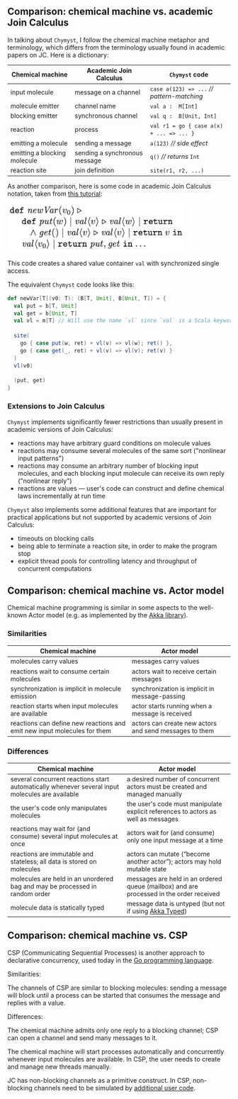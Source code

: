 <link href="{{ site.github.url }}/tables.css" rel="stylesheet" />

## Comparison: chemical machine vs. academic Join Calculus

In talking about `Chymyst`, I follow the chemical machine metaphor and terminology, which differs from the terminology usually found in academic papers on JC.
Here is a dictionary:

| Chemical machine  | Academic Join Calculus | `Chymyst` code |
|---|---|---|
| input molecule | message on a channel | `case a(123) => ...` _// pattern-matching_ |
| molecule emitter | channel name | `val a :  M[Int]` |
| blocking emitter | synchronous channel | `val q :  B[Unit, Int]` |
| reaction | process | `val r1 = go { case a(x) + ... => ... }` |
| emitting a molecule | sending a message | `a(123)` _// side effect_ |
| emitting a blocking molecule | sending a synchronous message | `q()` _// returns_ `Int` |
| reaction site | join definition | `site(r1, r2, ...)` |

As another comparison, here is some code in academic Join Calculus notation, taken from [this tutorial](http://research.microsoft.com/en-us/um/people/fournet/papers/join-tutorial.pdf):

<img alt="def newVar(v0) def put(w) etc." src="docs/academic_join_calculus_2.png" width="400" />

This code creates a shared value container `val` with synchronized single access.

The equivalent `Chymyst` code looks like this:

```scala
def newVar[T](v0: T): (B[T, Unit], B[Unit, T]) = {
  val put = b[T, Unit] 
  val get = b[Unit, T]
  val vl = m[T] // Will use the name `vl` since `val` is a Scala keyword.
  
  site(
    go { case put(w, ret) + vl(v) => vl(w); ret() },
    go { case get(_, ret) + vl(v) => vl(v); ret(v) }
  )
  vl(v0)
  
  (put, get)
}

```

### Extensions to Join Calculus

`Chymyst` implements significantly fewer restrictions than usually present in academic versions of Join Calculus:

- reactions may have arbitrary guard conditions on molecule values
- reactions may consume several molecules of the same sort ("nonlinear input patterns")
- reactions may consume an arbitrary number of blocking input molecules, and each blocking input molecule can receive its own reply ("nonlinear reply")
- reactions are values — user's code can construct and define chemical laws incrementally at run time 

`Chymyst` also implements some additional features that are important for practical applications but not supported by academic versions of Join Calculus:

- timeouts on blocking calls
- being able to terminate a reaction site, in order to make the program stop
- explicit thread pools for controlling latency and throughput of concurrent computations

## Comparison: chemical machine vs. Actor model

Chemical machine programming is similar in some aspects to the well-known Actor model (e.g. as implemented by the [Akka library](https://github.com/akka/akka)).

### Similarities

| Chemical machine | Actor model |
|---|---|
| molecules carry values | messages carry values |
| reactions wait to consume certain molecules | actors wait to receive certain messages | 
| synchronization is implicit in molecule emission | synchronization is implicit in message-passing | 
| reaction starts when input molecules are available | actor starts running when a message is received |
| reactions can define new reactions and emit new input molecules for them | actors can create new actors and send messages to them |

### Differences

| Chemical machine | Actor model |
|---|---|
| several concurrent reactions start automatically whenever several input molecules are available | a desired number of concurrent actors must be created and managed manually |
| the user's code only manipulates molecules | the user's code must manipulate explicit references to actors as well as messages |
| reactions may wait for (and consume) several input molecules at once | actors wait for (and consume) only one input message at a time |
| reactions are immutable and stateless; all data is stored on molecules | actors can mutate (“become another actor”); actors may hold mutable state |
| molecules are held in an unordered bag and may be processed in random order | messages are held in an ordered queue (mailbox) and are processed in the order received |
| molecule data is statically typed | message data is untyped (but not if using [Akka Typed](https://doc.akka.io/docs/akka/2.5/typed/index.html)) |

## Comparison: chemical machine vs. CSP

CSP (Communicating Sequential Processes) is another approach to declarative concurrency, used today in the [Go programming language](https://golang.org/).

Similarities:

The channels of CSP are similar to blocking molecules: sending a message will block until a process can be started that consumes the message and replies with a value.

Differences:

The chemical machine admits only one reply to a blocking channel; CSP can open a channel and send many messages to it.

The chemical machine will start processes automatically and concurrently whenever input molecules are available.
In CSP, the user needs to create and manage new threads manually.

JC has non-blocking channels as a primitive construct.
In CSP, non-blocking channels need to be simulated by [additional user code](https://gobyexample.com/non-blocking-channel-operations).
